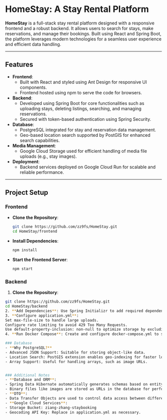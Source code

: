 # HomeStay: A Stay Rental Platform

**HomeStay** is a full-stack stay rental platform designed with a responsive frontend and a robust backend. It allows users to search for stays, make reservations, and manage their bookings. Built using React and Spring Boot, the platform leverages modern technologies for a seamless user experience and efficient data handling.

---

## Features
- **Frontend**:
  - Built with React and styled using Ant Design for responsive UI components.
  - Frontend hosted using npm to serve the code for browsers.
- **Backend**:
  - Developed using Spring Boot for core functionalities such as uploading stays, deleting listings, searching, and managing reservations.
  - Secured with token-based authentication using Spring Security.
- **Database**:
  - PostgreSQL integrated for stay and reservation data management.
  - Geo-based location search supported by PostGIS for enhanced search capabilities.
- **Media Management**:
  - Google Cloud Storage used for efficient handling of media file uploads (e.g., stay images).
- **Deployment**:
  - Backend services deployed on Google Cloud Run for scalable and reliable performance.

---

## Project Setup

### Frontend
- **Clone the Repository**:
   ```bash
   git clone https://github.com/zz9fs/HomeStay.git
   cd HomeStay/frontend
- **Install Dependencies**:
  ```bash
  npm install
- **Start the Frontend Server**:
  ```bash
  npm start

### Backend
1. **Clone the Repository**:
  ```bash
  git clone https://github.com/zz9fs/HomeStay.git
  cd HomeStay/backend
2. **Add Dependencies**: Use Spring Initializr to add required dependencies, or manage them in pom.xml using Maven.
3. **Configure application.yml**:
Set max-file-size to handle large uploads.
Configure rate limiting to avoid 429 Too Many Requests.
Use default-property-inclusion: non-null to optimize storage by excluding null values.
4. **Run Docker Compose**: Create and configure docker-compose.yml to set up required services.

### Database
- **Why PostgreSQL?**
  - Advanced JSON Support: Suitable for storing object-like data.
  - Location Search: PostGIS extension enables geo-indexing for faster location-based queries.
  - Array Support: Useful for handling arrays, such as image URLs.


### Additional Notes
- **Database and ORM**:
  - Spring Data Hibernate automatically generates schemas based on entity definitions.
  - Binary files like images are stored as URLs in the database for performance optimization.
- **DTO**:
  - Data Transfer Objects are used to control data access between different entities.
- **Google Cloud Services**:
  - Storage Bucket: ziang-zhang-staybooking
  - Geocoding API Key: Replace in application.yml as necessary.
